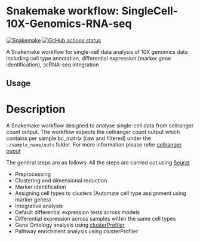 # Snakemake workflow: SingleCell-10X-Genomics-RNA-seq

[![Snakemake](https://img.shields.io/badge/snakemake-≥6.3.0-brightgreen.svg)](https://snakemake.github.io)
[![GitHub actions status](https://github.com/manuelphilip/Single-cell-analysis-Snakemake-workflow/workflows/Tests/badge.svg?branch=main)](https://github.com/manuelphilip/Single-cell-analysis-Snakemake-workflow/actions?query=branch%3Amain+workflow%3ATests)


A Snakemake workflow for single-cell data analysis of 10X genomics data including cell type annotation, differential expression (marker gene identification), scRNA-seq integration


## Usage

# Description
 A Snakemake workflow designed to analyse single-cell data from cellranger count output. The workflow expects the cellranger count output which contains per sample bc_matrix (raw and filtered) under the `~/sample_name/outs` folder. For more information please refer [cellranger ouput](https://www.10xgenomics.com/support/software/cell-ranger/latest/analysis/outputs/cr-outputs-gex-overview)
 
The general steps are as follows:
All the steps are carried out using [Seurat](https://satijalab.org/seurat/articles/get_started_v5_new>)
 * Preprocessing 
 * Clustering and dimensional reduction
 * Marker identification 
 * Assigning cell types to clusters (Automate cell type assignment using marker genes)
 * Integrative analysis
 * Default differential expression tests across models 
 * Differential expression across samples within the same cell types
 * Gene Ontology analysis using [clusterProfiler](https://bioconductor.org/packages/release/bioc/html/clusterProfiler.html)
 * Pathway enrichment analysis using clusterProfiler
